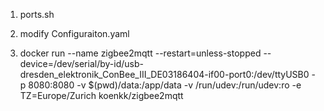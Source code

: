 

1. ports.sh

2. modify Configuraiton.yaml

3. docker run    --name zigbee2mqtt    --restart=unless-stopped    --device=/dev/serial/by-id/usb-dresden_elektronik_ConBee_III_DE03186404-if00-port0:/dev/ttyUSB0    -p 8080:8080    -v $(pwd)/data:/app/data    -v /run/udev:/run/udev:ro    -e TZ=Europe/Zurich    koenkk/zigbee2mqtt
